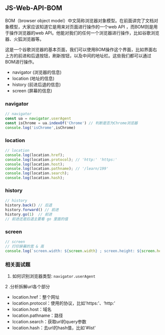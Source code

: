 ## JS-Web-API-BOM
BOM（browser object model）中文简称浏览器对象模型。在前面讲完了文档对象模型，大家应该知道它是用来对页面进行操作的一个web API ，而BOM则是用于操作浏览器的web API。他能对我们的任何一个浏览器进行操作，比如谷歌浏览器、火狐浏览器等。

这是一个谷歌浏览器的基本页面，我们可以使用BOM操作这个界面，比如界面右上方的前进和后退按钮，刷新按钮，以及中间的地址栏。这些我们都可以通过BOM进行操作。

- navigator (浏览器的信息)
- location (地址的信息)
- history (前进后退的信息)
- screen (屏幕的信息)

### navigator
```js
// navigator
const ua = navigator.userAgent
const isChrome = ua.indexOf('Chrome') // 判断是否为Chrome浏览器
console.log('isChrome',isChrome)
```
### location
```js
// location
console.log(location.href);
console.log(location.protocol); // 'http:' 'https:'
console.log(location.host);
console.log(location.pathname); // '/learn/199'
console.log(location.search);
console.log(location.hash);
```
### history
```js
// history
history.back() // 后退
history.forward() // 前进
history.go(1)  // 前进 
// 前进还是后退主要看 go 里面的值
```
### screen
```js
// screen
// 打印屏幕的宽 & 高
console.log(`screen.width: ${screen.width} ; screen.height: ${screen.height}`);
```

### 相关面试题

1. 如何识别浏览器类型: `navigator.userAgent`

2 .分析拆解url各个部分
- location.href：整个网址
- location.protocol：使用的协议，比如'https:'、‘http:’
- location.host：域名
- location.pathname：路径
- lccation.search：获取url的query参数
- location.hash：去url的hash值，比如'#list'